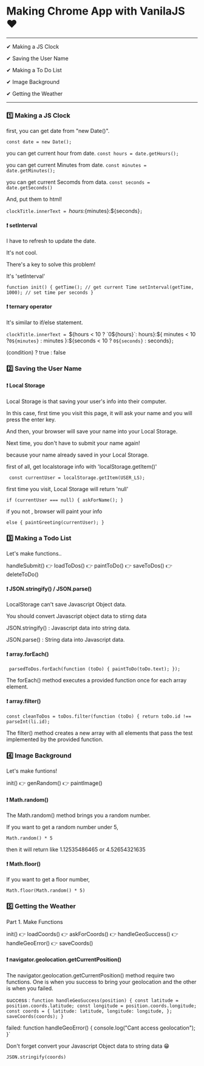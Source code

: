 # Making Chrome App with VanilaJS ❤

---

✔ Making a JS Clock

✔ Saving the User Name

✔ Making a To Do List

✔ Image Background

✔ Getting the Weather

---

### 1️⃣ Making a JS Clock

first, you can get date from "new Date()".

`const date = new Date();`

you can get current hour from date.
`const hours = date.getHours();`

you can get current Minutes from date.
`const minutes = date.getMinutes();`

you can get current Secomds from data.
`const seconds = date.getSeconds() `

And, put them to html!

`clockTitle.innerText = `${hours}:${minutes}:${seconds}`;`

#### ❗ setInterval

I have to refresh to update the date.

It's not cool.

There's a key to solve this problem!

It's 'setInterval'

`function init() { getTime(); // get current Time setInterval(getTime, 1000); // set time per seconds }`

#### ❗ ternary operator

It's similar to if/else statement.

`clockTitle.innerText = `${hours < 10 ? `0${hours}`: hours}:${ minutes < 10 ?`0${minutes}` : minutes
  }:${seconds < 10 ? `0${seconds}` : seconds}`;`

(condition) ? true : false

### 2️⃣ Saving the User Name

#### ❗ Local Storage

Local Storage is that saving your user's info into their computer.

In this case, first time you visit this page, it will ask your name and you will press the enter key.

And then, your browser will save your name into your Local Storage.

Next time, you don't have to submit your name again!

because your name already saved in your Local Storage.

first of all, get localstorage info with 'localStorage.getItem()'

` const currentUser = localStorage.getItem(USER_LS);`

first time you visit, Local Storage will return 'null'

`if (currentUser === null) { askForName(); } `

if you not , browser will paint your info

`else { paintGreeting(currentUser); }`

### 3️⃣ Making a Todo List

Let's make functions..

handleSubmit() 👉 loadToDos() 👉 paintToDo() 👉 saveToDos() 👉 deleteToDo()

#### ❗ JSON.stringify() / JSON.parse()

LocalStorage can't save Javascript Object data.

You should convert Javascript object data to stirng data

JSON.stringify() : Javascript data into string data.

JSON.parse() : String data into Javascript data.

#### ❗ array.forEach()

` parsedToDos.forEach(function (toDo) { paintToDo(toDo.text); });`

The forEach() method executes a provided function once for each array element.

#### ❗ array.filter()

`const cleanToDos = toDos.filter(function (toDo) { return toDo.id !== parseInt(li.id);`

The filter() method creates a new array with all elements that pass the test implemented by the provided function.

### 4️⃣ Image Background

Let's make funtions!

init() 👉 genRandom() 👉 paintImage()

#### ❗ Math.random()

The Math.random() method brings you a random number.

If you want to get a random number under 5,

`Math.random() * 5`

then it will return like 1.12535486465 or 4.52654321635

#### ❗ Math.floor()

If you want to get a floor number,

`Math.floor(Math.random() * 5)`

### 5️⃣ Getting the Weather

Part 1. Make Functions

init() 👉 loadCoords() 👉 askForCoords() 👉 handleGeoSuccess() 👉 handleGeoError() 👉 saveCoords()

#### ❗ navigator.geolocation.getCurrentPosition()

The navigator.geolocation.getCurrentPosition() method require two functions. One is when you success to bring your geolocation and the other is when you failed.

success : `function handleGeoSuccess(position) { const latitude = position.coords.latitude; const longitude = position.coords.longitude; const coords = { latitude: latitude, longitude: longitude, }; saveCoords(coords); }`

failed: function handleGeoError() {
console.log("Cant access geolocation");
}`

Don't forget convert your Javascript Object data to string data
😁

`JSON.stringify(coords)`
